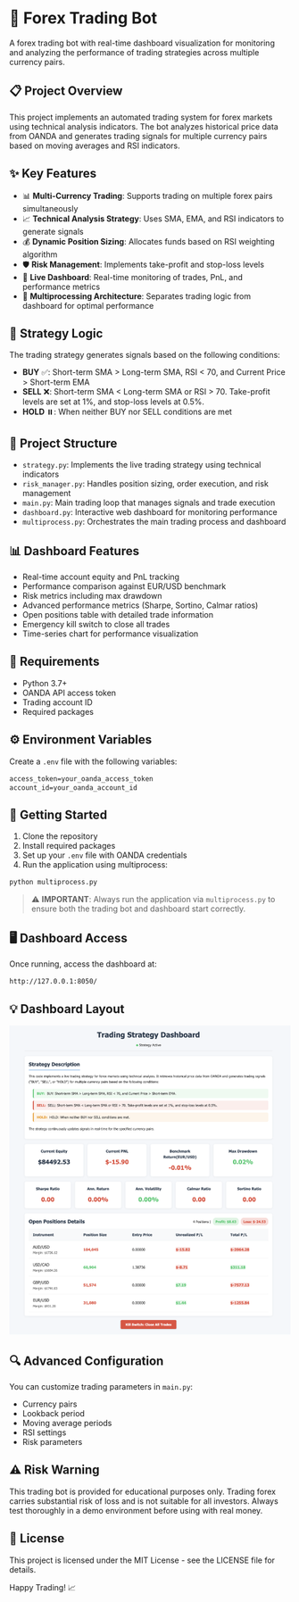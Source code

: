 # 🚀 Forex Trading Bot

A forex trading bot with real-time dashboard visualization for monitoring and analyzing the performance of trading strategies across multiple currency pairs.


## 📋 Project Overview

This project implements an automated trading system for forex markets using technical analysis indicators. The bot analyzes historical price data from OANDA and generates trading signals for multiple currency pairs based on moving averages and RSI indicators.

## ✨ Key Features

- 📊 **Multi-Currency Trading**: Supports trading on multiple forex pairs simultaneously
- 📈 **Technical Analysis Strategy**: Uses SMA, EMA, and RSI indicators to generate signals
- 💰 **Dynamic Position Sizing**: Allocates funds based on RSI weighting algorithm
- 🛡️ **Risk Management**: Implements take-profit and stop-loss levels
- 📱 **Live Dashboard**: Real-time monitoring of trades, PnL, and performance metrics
- 🔄 **Multiprocessing Architecture**: Separates trading logic from dashboard for optimal performance

## 🧩 Strategy Logic

The trading strategy generates signals based on the following conditions:

- **BUY** ✅: Short-term SMA > Long-term SMA, RSI < 70, and Current Price > Short-term EMA
- **SELL** ❌: Short-term SMA < Long-term SMA or RSI > 70. Take-profit levels are set at 1%, and stop-loss levels at 0.5%.
- **HOLD** ⏸️: When neither BUY nor SELL conditions are met


## 📁 Project Structure

- `strategy.py`: Implements the live trading strategy using technical indicators
- `risk_manager.py`: Handles position sizing, order execution, and risk management
- `main.py`: Main trading loop that manages signals and trade execution
- `dashboard.py`: Interactive web dashboard for monitoring performance
- `multiprocess.py`: Orchestrates the main trading process and dashboard

## 📊 Dashboard Features

- Real-time account equity and PnL tracking
- Performance comparison against EUR/USD benchmark
- Risk metrics including max drawdown
- Advanced performance metrics (Sharpe, Sortino, Calmar ratios)
- Open positions table with detailed trade information
- Emergency kill switch to close all trades
- Time-series chart for performance visualization

## 🔧 Requirements

- Python 3.7+
- OANDA API access token
- Trading account ID
- Required packages

## ⚙️ Environment Variables

Create a `.env` file with the following variables:
```
access_token=your_oanda_access_token
account_id=your_oanda_account_id
```

## 🚀 Getting Started

1. Clone the repository
2. Install required packages
3. Set up your `.env` file with OANDA credentials
4. Run the application using multiprocess:

```bash
python multiprocess.py
```

> ⚠️ **IMPORTANT**: Always run the application via `multiprocess.py` to ensure both the trading bot and dashboard start correctly.

## 🖥️ Dashboard Access

Once running, access the dashboard at:
```
http://127.0.0.1:8050/
```
## 💡 Dashboard Layout 

![](https://raw.githubusercontent.com/Ukrys/DFintech_Courses_images/master/202504141957372.png)

## 🔍 Advanced Configuration

You can customize trading parameters in `main.py`:

- Currency pairs
- Lookback period
- Moving average periods
- RSI settings
- Risk parameters

## ⚠️ Risk Warning

This trading bot is provided for educational purposes only. Trading forex carries substantial risk of loss and is not suitable for all investors. Always test thoroughly in a demo environment before using with real money.

## 📜 License

This project is licensed under the MIT License - see the LICENSE file for details.


Happy Trading! 📈